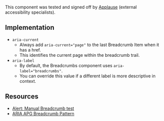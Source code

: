 <vwc-note connotation="success" headline="No issues found">
  <vwc-icon name="check-solid" connotation="success" label="Passed Accessibility Testing" slot="icon" size="0"></vwc-icon>
  <p>This component was tested and signed off by <a href="https://www.applause.com/">Applause</a> (external accessibility specialists).</p>
</vwc-note>

## Implementation

- `aria-current`
  - Always add `aria-current="page"` to the last Breadcrumb Item when it has a href.
  - This identifies the current page within the breadcrumb trail.
- `aria-label`
  - By default, the Breadcrumbs component uses `aria-label="breadcrumbs"`.
  - You can override this value if a different label is more descriptive in context.

## Resources

- [Alert: Manual Breadcrumb test](https://docs.google.com/spreadsheets/d/1ILdhuGdyNf4x6_u_UgWA5WPEacgfaNueWtoGSh0l63k/edit?gid=1861562795#gid=1861562795)
- [ARIA APG Breadcrumb Pattern](https://www.w3.org/WAI/ARIA/apg/patterns/breadcrumb/)
